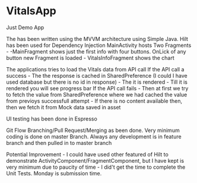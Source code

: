 # VitalsApp
 Just Demo App

 The has been written using the MVVM architecture using Simple Java.
 Hilt has been used for Dependency Injection
 MainActivity hosts Two Fragments -
    -MainFragment shows just the first info with four buttons. OnLick of any button new Fragment is loaded
    - VitalsInfoFragment shows the chart

 The applications tries to load the Vitals data from API call
 If the API call a success
    - The the response is cached in SharedPreference (I could I have used database but there is no id in response)
    - The it is rendered
    - Till it is rendered you will see progress bar
 If the API call fails
    - Then at first we try to fetch the value from SharedPreference where we had cached the value from previoys successfull attempt
    - If there is no content available then, then we fetch it from Mock data saved in asset

 UI testing has been done in Espresso

 Git Flow
 Branching/Pull Request/Merging as been done.
 Very minimum coding is done on master Branch.
 Always any development is in feature branch and then pulled in to master branch

 Potential Improvement
    - I could have used other featured of Hilt to demonstrate ActivityComponent/FragmentComponent, but I have kept is very minimum due to paucity of time
    - I did't get the time to complete the Unit Tests. Monday is submission time.
